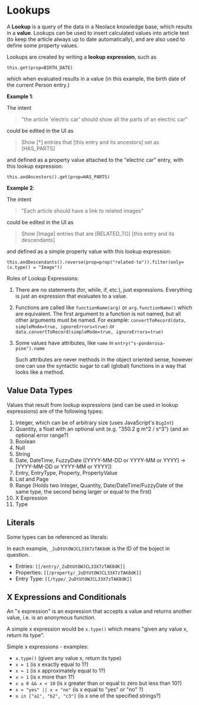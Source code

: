 # Lookups

A **Lookup** is a query of the data in a Neolace knowledge base, which results in
a **value**. Lookups can be used to insert calculated values into article text (to
keep the article always up to date automatically), and are also used to define
some property values.

Lookups are created by writing a **lookup expression**, such as

    this.get(prop=BIRTH_DATE)

which when evaluated results in a value (in this example, the birth date of the
current Person entry.)

**Example 1**:

The intent

> "the article 'electric car' should show all the parts of an electric car"

could be edited in the UI as

> Show [*] entries that [this entry and its ancestors] set as [HAS_PARTS]

and defined as a property value attached to the "electric car" entry, with this lookup expression:

    this.andAncestors().get(prop=HAS_PARTS)

**Example 2**:

The intent

> "Each article should have a link to related images"

could be edited in the UI as

> Show [Image] entries that are [RELATED_TO] [this entry and its descendants]

and defined as a simple property value with this lookup expression:

    this.andDescendants().reverse(prop=prop("related-to")).filter(only=(x.type() = "Image"))

Rules of Lookup Expressions:

1. There are no statements (for, while, if, etc.), just expressions. Everything
   is just an expression that evaluates to a value.

2. Functions are called like `functionName(arg)` or `arg.functionName()` which
   are equivalent. The first argument to a function is not named, but all other
   arguments must be named. For example:
   `convertToRecord(data, simpleMode=true, ignoreErrors=true)`
   or
   `data.convertToRecord(simpleMode=true, ignoreErrors=true)`

3. Some values have attributes, like `name` in `entry("s-ponderosa-pine").name`

   Such attributes are never methods in the object oriented sense, however one
   can use the syntactic sugar to call (global) functions in a way that looks
   like a method.

## Value Data Types

Values that result from lookup expressions (and can be used in lookup
expressions) are of the following types:

1. Integer, which can be of arbitrary size (uses JavaScript's `BigInt`)
2. Quantity, a float with an optional unit (e.g. "350.2 g m^2 / s^3") (and an optional error range?)
3. Boolean
4. Null
5. String
6. Date, DateTime, FuzzyDate ([YYYY-MM-DD or YYYY-MM or YYYY] -> [YYYY-MM-DD or YYYY-MM or YYYY])
7. Entry, EntryType, Property, PropertyValue
8. List and Page
9. Range (Holds two Integer, Quantity, Date/DateTime/FuzzyDate of the same type, the second being larger or equal to the first)
10. X Expression
11. Type

## Literals

Some types can be referenced as literals:

In each example, `_2uDtUtOWJCL33X7zTAK8dK` is the ID of the boject in question.

* Entries: `[[/entry/_2uDtUtOWJCL33X7zTAK8dK]]`
* Properties: `[[/property/_2uDtUtOWJCL33X7zTAK8dK]]`
* Entry Type: `[[/type/_2uDtUtOWJCL33X7zTAK8dK]]`

## X Expressions and Conditionals

An "x expression" is an expression that accepts a value and returns another
value, i.e. is an anonymous function.

A simple x expression would be `x.type()` which means "given any value x, return
its type".

Simple x expressions - examples:
 * `x.type()` (given any value x, return its type)
 * `x = 1` (is x exactly equal to 1?)
 * `x ≈ 1` (is x approximately equal to 1?)
 * `x > 1` (is x more than 1?)
 * `x ≥ 0 && x < 10` (is x greater than or equal to zero but less than 10?)
 * `x = "yes" || x = "no"` (is x equal to "yes" or "no" ?)
 * `x in ["a1", "b2", "c3"]` (is x one of the specified strings?)
